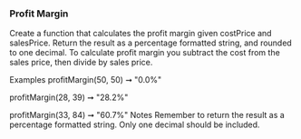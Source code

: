 ### Profit Margin

Create a function that calculates the profit margin given costPrice and salesPrice. Return the result as a percentage formatted string, and rounded to one decimal. To calculate profit margin you subtract the cost from the sales price, then divide by sales price.

Examples
profitMargin(50, 50) ➞ "0.0%"

profitMargin(28, 39) ➞ "28.2%"

profitMargin(33, 84) ➞ "60.7%"
Notes
Remember to return the result as a percentage formatted string.
Only one decimal should be included.
